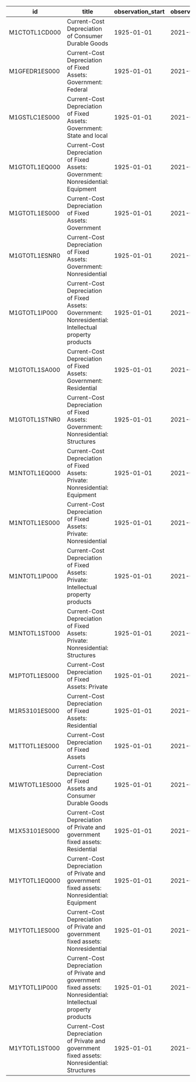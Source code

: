 | id            | title                                                                                                            | observation_start   | observation_end   |
|---------------|------------------------------------------------------------------------------------------------------------------|---------------------|-------------------|
| M1CTOTL1CD000 | Current-Cost Depreciation of Consumer Durable Goods                                                              | 1925-01-01          | 2021-01-01        |
| M1GFEDR1ES000 | Current-Cost Depreciation of Fixed Assets: Government: Federal                                                   | 1925-01-01          | 2021-01-01        |
| M1GSTLC1ES000 | Current-Cost Depreciation of Fixed Assets: Government: State and local                                           | 1925-01-01          | 2021-01-01        |
| M1GTOTL1EQ000 | Current-Cost Depreciation of Fixed Assets: Government: Nonresidential: Equipment                                 | 1925-01-01          | 2021-01-01        |
| M1GTOTL1ES000 | Current-Cost Depreciation of Fixed Assets: Government                                                            | 1925-01-01          | 2021-01-01        |
| M1GTOTL1ESNR0 | Current-Cost Depreciation of Fixed Assets: Government: Nonresidential                                            | 1925-01-01          | 2021-01-01        |
| M1GTOTL1IP000 | Current-Cost Depreciation of Fixed Assets: Government: Nonresidential: Intellectual property products            | 1925-01-01          | 2021-01-01        |
| M1GTOTL1SA000 | Current-Cost Depreciation of Fixed Assets: Government: Residential                                               | 1925-01-01          | 2021-01-01        |
| M1GTOTL1STNR0 | Current-Cost Depreciation of Fixed Assets: Government: Nonresidential: Structures                                | 1925-01-01          | 2021-01-01        |
| M1NTOTL1EQ000 | Current-Cost Depreciation of Fixed Assets: Private: Nonresidential: Equipment                                    | 1925-01-01          | 2021-01-01        |
| M1NTOTL1ES000 | Current-Cost Depreciation of Fixed Assets: Private: Nonresidential                                               | 1925-01-01          | 2021-01-01        |
| M1NTOTL1IP000 | Current-Cost Depreciation of Fixed Assets: Private: Intellectual property products                               | 1925-01-01          | 2021-01-01        |
| M1NTOTL1ST000 | Current-Cost Depreciation of Fixed Assets: Private: Nonresidential: Structures                                   | 1925-01-01          | 2021-01-01        |
| M1PTOTL1ES000 | Current-Cost Depreciation of Fixed Assets: Private                                                               | 1925-01-01          | 2021-01-01        |
| M1R53101ES000 | Current-Cost Depreciation of Fixed Assets: Residential                                                           | 1925-01-01          | 2021-01-01        |
| M1TTOTL1ES000 | Current-Cost Depreciation of Fixed Assets                                                                        | 1925-01-01          | 2021-01-01        |
| M1WTOTL1ES000 | Current-Cost Depreciation of Fixed Assets and Consumer Durable Goods                                             | 1925-01-01          | 2021-01-01        |
| M1X53101ES000 | Current-Cost Depreciation of Private and government fixed assets: Residential                                    | 1925-01-01          | 2021-01-01        |
| M1YTOTL1EQ000 | Current-Cost Depreciation of Private and government fixed assets: Nonresidential: Equipment                      | 1925-01-01          | 2021-01-01        |
| M1YTOTL1ES000 | Current-Cost Depreciation of Private and government fixed assets: Nonresidential                                 | 1925-01-01          | 2021-01-01        |
| M1YTOTL1IP000 | Current-Cost Depreciation of Private and government fixed assets: Nonresidential: Intellectual property products | 1925-01-01          | 2021-01-01        |
| M1YTOTL1ST000 | Current-Cost Depreciation of Private and government fixed assets: Nonresidential: Structures                     | 1925-01-01          | 2021-01-01        |